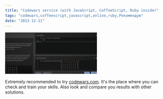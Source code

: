 ```yaml
---
title: "Codewars service (with JavaScript, CoffeeScript, Ruby inside)"
tags: "codewars,coffeescript,javascript,online,ruby,Рекомендую"
date: "2013-12-11"
---
```


![](images/Screenshot-2013-12-11-21.55.06-300x135.png "Screenshot 2013-12-11 21.55.06")

Extremely recommended to try [codewars.com](https://www.codewars.com/dashboard "codewars"). It's the place where you can check and train your skills. Also look and compare you results with other solutions.
